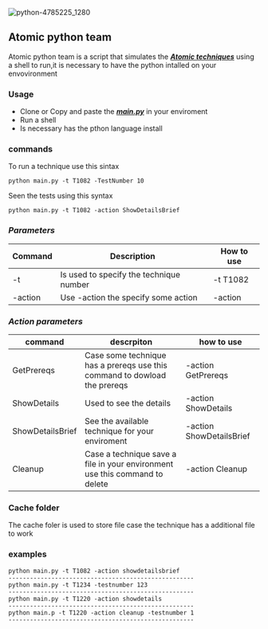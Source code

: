 

![python-4785225_1280](https://user-images.githubusercontent.com/72465364/115910383-26768e00-a443-11eb-9875-578fa5825de3.jpg)





## Atomic python team

Atomic python team is a script that simulates the [***Atomic techniques***](https://github.com/redcanaryco/atomic-red-team/tree/master/atomics) using a shell to run,it is necessary to have the python intalled on your envovironment


### Usage
- Clone or Copy and paste the [***main.py***](https://github.com/wesley587/Atomic_python_team/blob/main/main.py) in your enviroment
- Run a shell
- Is necessary has the pthon language install 

### commands

To run a technique use this sintax
```
python main.py -t T1082 -TestNumber 10
```
Seen the tests using this syntax
```
python main.py -t T1082 -action ShowDetailsBrief
```
### ***Parameters***
| Command | Description | How to use |
| --- | --- | --- |
| -t | Is used to specify the technique number | -t T1082 |
| -action | Use -action the specify some action | -action |

### ***Action parameters***
| command |descrpiton | how to use |
| --- | --- | --- |
| GetPrereqs| Case some technique has a prereqs use this command to dowload the prereqs| -action GetPrereqs |
| ShowDetails | Used to see the details | -action ShowDetails |
| ShowDetailsBrief | See the available technique for your enviroment| -action ShowDetailsBrief |
| Cleanup | Case a technique save a file in your environment use this command to delete | -action Cleanup|

### Cache folder

The cache foler is used to store file case the technique has a additional file to work


### examples 

```
python main.py -t T1082 -action showdetailsbrief
----------------------------------------------------
python main.py -t T1234 -testnumber 123
----------------------------------------------------
python main.py -t T1220 -action showdetails
----------------------------------------------------
python main.p -t T1220 -action cleanup -testnumber 1
----------------------------------------------------
```
